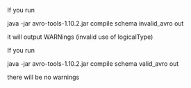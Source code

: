If you run

java -jar avro-tools-1.10.2.jar compile schema invalid_avro out

it will output WARNings (invalid use of logicalType)

If you run

java -jar avro-tools-1.10.2.jar compile schema valid_avro out

there will be no warnings